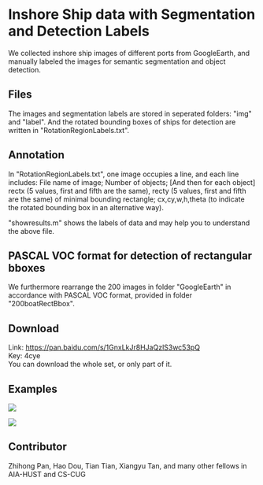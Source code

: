 # Inshore Ship data with Segmentation and Detection Labels

We collected inshore ship images of different ports from GoogleEarth, and manually labeled the images for semantic  segmentation and object detection.

## Files  
The images and segmentation labels are stored in seperated folders: "img" and "label".
And the rotated bounding boxes of ships for detection are written in "RotationRegionLabels.txt". 

## Annotation  
In "RotationRegionLabels.txt", one image occupies a line, and each line includes:
File name of image; Number of objects; [And then for each object] rectx (5 values, first and fifth are the same), recty (5 values, first and fifth are the same) of minimal bounding rectangle; cx,cy,w,h,theta (to indicate the rotated bounding box in an alternative way).  

"showresults.m" shows the labels of data and may help you to understand the above file.

## PASCAL VOC format for detection of rectangular bboxes  
We furthermore rearrange the 200 images in folder "GoogleEarth" in accordance with PASCAL VOC format, provided in folder  "200boatRectBbox".

## Download   
Link: https://pan.baidu.com/s/1GnxLkJr8HJaQzlS3wc53pQ  
Key: 4cye  
You can download the whole set, or only part of it. 

## Examples
![](https://github.com/lllltdaf2/Ship-Seg-Detect-data/blob/master/examples/exampleimgs.png)

![](https://github.com/lllltdaf2/Ship-Seg-Detect-data/blob/master/examples/exampleseglabels.png)

## Contributor  
Zhihong Pan, Hao Dou, Tian Tian, Xiangyu Tan, and many other fellows in AIA-HUST and CS-CUG
